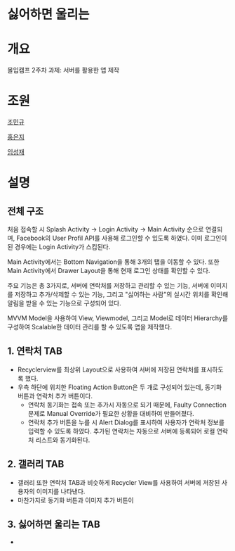 싫어하면 울리는
=============
# 개요

몰입캠프 2주차 과제: 서버를 활용한 앱 제작

# 조원

[조민규](https://github.com/Mingyu-Lucif)

[홍은지](https://github.com/eunzihong)

[임성재](https://github.com/imsj114)

# 설명

## 전체 구조

처음 접속할 시 Splash Activity -> Login Activity -> Main Activity 순으로 연결되며,
Facebook의 User Profil API를 사용해 로그인할 수 있도록 하였다.
이미 로그인이 된 경우에는 Login Activity가 스킵된다.

Main Activity에서는 Bottom Navigation을 통해 3개의 탭을 이동할 수 있다.
또한 Main Activity에서 Drawer Layout을 통해 현재 로그인 상태를 확인할 수 있다.

주요 기능은 총 3가지로, 서버에 연락처를 저장하고 관리할 수 있는 기능, 서버에 이미지를 저장하고 추가/삭제할 수 있는 기능, 그리고 "싫어하는 사람"의 실시간 위치를 확인해 알림을 받을 수 있는 기능으로 구성되어 있다.

MVVM Model을 사용하여 View, Viewmodel, 그리고 Model로 데이터 Hierarchy를 구성하여 Scalable한 데이터 관리를 할 수 있도록 앱을 제작했다.

## 1. 연락처 TAB

- Recyclerview를 최상위 Layout으로 사용하여 서버에 저장된 연락처를 표시하도록 했다.
- 우측 하단에 위치한 Floating Action Button은 두 개로 구성되어 있는데, 동기화 버튼과 연락처 추가 버튼이다.
  - 연락처 동기화는 접속 또는 추가시 자동으로 되기 때문에, Faulty Connection 문제로 Manual Override가 필요한 상황을 대비하여 만들어졌다.
  - 연락처 추가 버튼을 누를 시 Alert Dialog를 표시하여 사용자가 연락처 정보를 입력할 수 있도록 하였다. 추가된 연락처는 자동으로 서버에 등록되어 로컬 연락처 리스트와 동기화된다.

## 2. 갤러리 TAB

- 갤러리 또한 연락처 TAB과 비슷하게 Recycler View를 사용하여 서버에 저장된 사용자의 이미지를 나타낸다.
- 마찬가지로 동기화 버튼과 이미지 추가 버튼이 

## 3.  싫어하면 울리는 TAB

- 